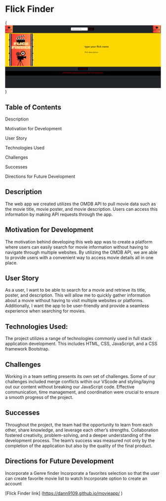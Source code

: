 # Flick Finder

(![Flick Finder](flick.PNG))


## Table of Contents
Description

Motivation for Development

User Story

Technologies Used

Challenges

Successes

Directions for Future Development

## Description
 The web app we created utilizes the OMDB API to pull movie data such as the movie title, movie poster, and movie description. Users can access this information by making API requests through the app.

 ## Motivation for Development
 The motivation behind developing this web app was to create a platform where users can easily search for movie information without having to navigate through multiple websites. By utilizing the OMDB API, we are able to provide users with a convenient way to access movie details all in one place.

## User Story
As a user, I want to be able to search for a movie and retrieve its title, poster, and description. This will allow me to quickly gather information about a movie without having to visit multiple websites or platforms. Additionally, I want the app to be user-friendly and provide a seamless experience when searching for movies.

## Technologies Used: 

The project utilizes a range of technologies commonly used in full stack application development. This includes HTML, CSS, JavaScript, and a CSS framework Bootstrap. 

## Challenges 
Working in a team setting presents its own set of challenges. Some of our challenges included merge conflicts within our VScode and styling/laying out our content without breaking our JavaScript code. Effective communication, time management, and coordination were crucial to ensure a smooth progress of the project.  

## Successes
Throughout the project, the team had the opportunity to learn from each other, share knowledge, and leverage each other’s strengths. Collaboration fostered creativity, problem-solving, and a deeper understanding of the development process. The team’s success was measured not only by the completion of the application but also by the quality of the final product.

## Directions for Future Development
Incorporate a Genre finder 
Incorporate a favorites selection so that the user can create favorite movie list to watch 
Incorporate option to create an account

[Flick Finder link] (https://dann9109.github.io/movieapp/
)
